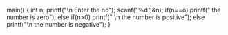 main()
{
int n;
printf("\n Enter the no");
scanf("%d",&n);
if(n==o)
printf("  the number is zero");
else if(n>0)
printf(" \n the number is positive");
else
printf("\n the number is negative");
}
